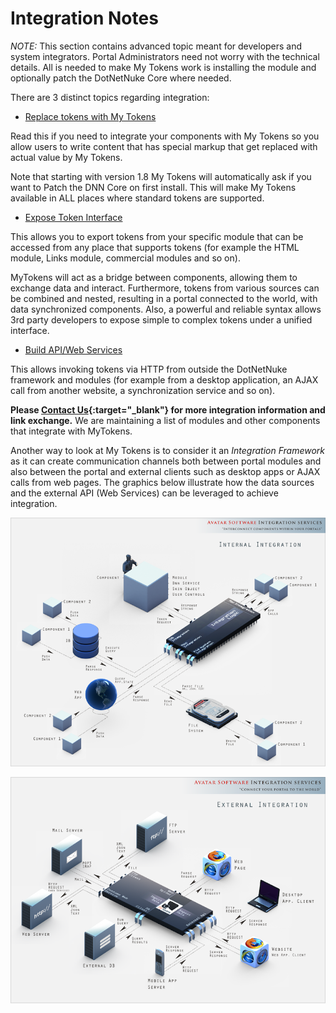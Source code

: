 # Integration Notes

*NOTE:* This section contains advanced topic meant for developers and system integrators. Portal Administrators need not worry with the technical details. All is needed to make My Tokens work is installing the module and optionally patch the DotNetNuke Core where needed.

There are 3 distinct topics regarding integration:

* [Replace tokens with My Tokens](replace-tokens-my-tokens.html)

Read this if you need to integrate your components with My Tokens so you allow users to write content that has special markup that get replaced with actual value by My Tokens.

Note that starting with version 1.8 My Tokens will automatically ask if you want to Patch the DNN Core on first install. This will make My Tokens available in ALL places where standard tokens are supported.

* [Expose Token Interface](exposing-tokens-interface.html)

This allows you to export tokens from your specific module that can be accessed from any place that supports tokens (for example the HTML module, Links module, commercial modules and so on).

MyTokens will act as a bridge between components, allowing them to exchange data and interact. Furthermore, tokens from various sources can be combined and nested, resulting in a portal connected to the world, with data synchronized components. Also, a powerful and reliable syntax allows 3rd party developers to expose simple to complex tokens under a unified interface. 

* [Build API/Web Services](api-web-services.html)

This allows invoking tokens via HTTP from outside the DotNetNuke framework and modules (for example from a desktop application, an AJAX call from another website, a synchronization service and so on).

**Please [Contact Us](https://www.dnnsharp.com/contact){:target="_blank"} for more integration information and link exchange.** We are maintaining a list of modules and other components that integrate with MyTokens.

Another way to look at My Tokens is to consider it an *Integration Framework* as it can create communication channels both between portal modules and also between the portal and external clients such as desktop apps or AJAX calls from web pages.
The graphics below illustrate how the data sources and the external API (Web Services) can be leveraged to achieve integration.

![](../assets/about_mytokens_1.png)

![](../assets/about_mytokens_2.png)